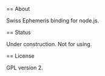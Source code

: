 == About

Swiss Ephemeris binding for node.js.

== Status

Under construction. Not for using.

== License

GPL version 2.
